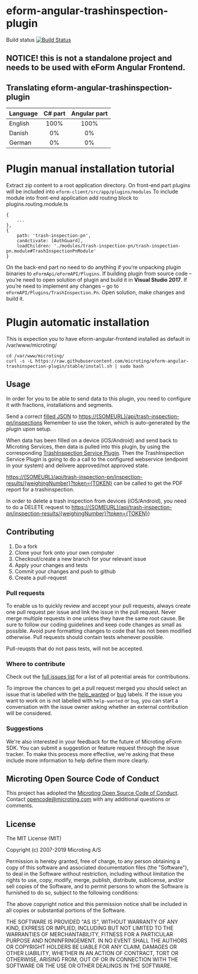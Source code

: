 # eform-angular-trashinspection-plugin
Build status
[![Build Status](https://travis-ci.org/microting/eform-angular-trashinspection-plugin.svg?branch=stable)](https://travis-ci.org/microting/eform-angular-trashinspection-plugin)

## NOTICE! this is not a standalone project and needs to be used with eForm Angular Frontend.

## Translating eform-angular-trashinspection-plugin

| Language | C# part | Angular part |
| ------------- |:-----:|:-----:|
| English | 100% | 100%|
| Danish | 0% | 0% |
| German | 0% | 0% |

# Plugin manual installation tutorial
Extract zip content to a root application directory.
On front-end part plugins will be included into `eform-client/src/app/plugins/modules` To include module into front-end application add routing block to plugins.routing.module.ts


```
{
    ...
},
{
    path: 'trash-inspection-pn',
    canActivate: [AuthGuard],
    loadChildren: './modules/trash-inspection-pn/trash-inspection-pn.module#TrashInspectionPnModule'
}
```

On the back-end part no need to do anything if you’re unpacking plugin binaries to `eFormApi/eFormAPI/Plugins`. 
If building plugin from source code – you’re need to open solution of plugin and build it in **Visual Studio 2017**.
If you’re need to implement any changes – go to `eFormAPI/Plugins/TrashInspection.Pn`. Open solution, make changes and build it.

# Plugin automatic installation

This is expection you to have eform-angular-frontend installed as default in /var/www/microting/

```
cd /var/www/microting/
curl -s -L https://raw.githubusercontent.com/microting/eform-angular-trashinspection-plugin/stable/install.sh | sudo bash
```


## Usage

In order for you to be able to send data to this plugin, you need to configure it with fractions, installations and segments.

Send a correct [filled JSON](https://github.com/microting/eform-angular-trashinspection-plugin/blob/master/sample-data.json)
to [https://{SOMEURL}/api/trash-inspection-pn/inspections](https://{SOMEURL}/api/trash-inspection-pn/inspections)
Remember to use the token, which is auto-generated by the plugin upon setup.

When data has been filled on a device (iOS/Android) and send back to Microting Services, then data is pulled into this plugin, by using the corresponding [TrashInspection Service Plugin](https://github.com/microting/eform-service-trashinspection-plugin). Then the TrashInspection Service Plugin is going to do a call to the configured webservice (endpoint in your system) and delivere approved/not approved state.

[https://{SOMEURL}/api/trash-inspection-pn/inspection-results/{weighingNumber}?token={TOKEN}](https://{SOMEURL}/api/trash-inspection-pn/inspection-results/{weighingNumber}?token={TOKEN}) can be called to get the PDF report for a trashinspection.

In order to delete a trash inspection from devices (iOS/Android), you need to do a DELETE request to 
[https://{SOMEURL}/api/trash-inspection-pn/inspection-results/{weighingNumber}?token={TOKEN}](https://{SOMEURL}/api/trash-inspection-pn/inspection-results/{weighingNumber}?token={TOKEN}))

## Contributing

1. Do a fork
2. Clone your fork onto your own computer
3. Checkout/create a new branch for your relevant issue
4. Apply your changes and tests
5. Commit your changes and push to github
6. Create a pull-request

### Pull requests

To enable us to quickly review and accept your pull requests, always create one pull request per issue and link the issue in the pull request. Never merge multiple requests in one unless they have the same root cause. Be sure to follow our coding guidelines and keep code changes as small as possible. Avoid pure formatting changes to code that has not been modified otherwise. Pull requests should contain tests whenever possible.

Pull-reuqsts that do not pass tests, will not be accepted.

### Where to contribute

Check out the [full issues list](https://github.com/microting/eform-angular-trashinspection-plugin/issues) for a list of all potential areas for contributions.

To improve the chances to get a pull request merged you should select an issue that is labelled with the [help_wanted](https://github.com/microting/eform-angular-trashinspection-plugin/issues?q=is%3Aissue+is%3Aopen+label%3Ahelp_wanted) or [bug](https://github.com/microting/eform-angular-trashinspection-plugin/issues?q=is%3Aissue+is%3Aopen+label%3Abug) labels. If the issue you want to work on is not labelled with `help-wanted` or `bug`, you can start a conversation with the issue owner asking whether an external contribution will be considered.
	
### Suggestions

We're also interested in your feedback for the future of Microting eForm SDK. You can submit a suggestion or feature request through the issue tracker. To make this process more effective, we're asking that these include more information to help define them more clearly.

## Microting Open Source Code of Conduct

This project has adopted the [Microting Open Source Code of Conduct](https://www.microting.com/microting-open-source-code-of-conduct). Contact opencode@microting.com with any additional questions or comments.
	

## License

The MIT License (MIT)

Copyright (c) 2007-2019 Microting A/S

Permission is hereby granted, free of charge, to any person obtaining a copy
of this software and associated documentation files (the "Software"), to deal
in the Software without restriction, including without limitation the rights
to use, copy, modify, merge, publish, distribute, sublicense, and/or sell
copies of the Software, and to permit persons to whom the Software is
furnished to do so, subject to the following conditions:

The above copyright notice and this permission notice shall be included in all
copies or substantial portions of the Software.

THE SOFTWARE IS PROVIDED "AS IS", WITHOUT WARRANTY OF ANY KIND, EXPRESS OR
IMPLIED, INCLUDING BUT NOT LIMITED TO THE WARRANTIES OF MERCHANTABILITY,
FITNESS FOR A PARTICULAR PURPOSE AND NONINFRINGEMENT. IN NO EVENT SHALL THE
AUTHORS OR COPYRIGHT HOLDERS BE LIABLE FOR ANY CLAIM, DAMAGES OR OTHER
LIABILITY, WHETHER IN AN ACTION OF CONTRACT, TORT OR OTHERWISE, ARISING FROM,
OUT OF OR IN CONNECTION WITH THE SOFTWARE OR THE USE OR OTHER DEALINGS IN THE
SOFTWARE.
